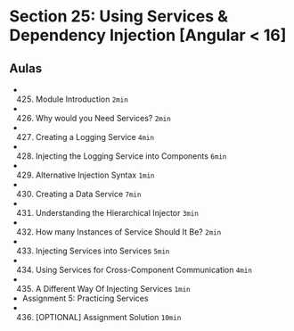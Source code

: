 # Section 25: Using Services & Dependency Injection [Angular < 16]

## Aulas
- 425. Module Introduction `2min`
- 426. Why would you Need Services? `2min`
- 427. Creating a Logging Service `4min`
- 428. Injecting the Logging Service into Components `6min`
- 429. Alternative Injection Syntax `1min`
- 430. Creating a Data Service `7min`
- 431. Understanding the Hierarchical Injector `3min`
- 432. How many Instances of Service Should It Be? `2min`
- 433. Injecting Services into Services `5min`
- 434. Using Services for Cross-Component Communication `4min`
- 435. A Different Way Of Injecting Services `1min`
- Assignment 5: Practicing Services
- 436. [OPTIONAL] Assignment Solution `10min`
